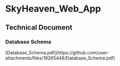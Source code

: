 # SkyHeaven_Web_App

<h2>Technical Document</h2>
<h3>Database Schema</h3>
[Database_Schema.pdf](https://github.com/user-attachments/files/18265448/Database_Schema.pdf)

 
